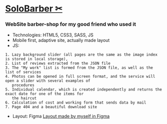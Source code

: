 # [SoloBarber ✂](https://looloo1.github.io/SoloBarber/)
### WebSite barber-shop for my good friend who used it

- Technologies: HTML5, CSS3, SASS, JS
- Mobile first, adaptive site, actually made layout
- JS: 
```
1. Lazy background slider (all pages are the same as the image index is stored in local storage),
2. List of reviews extracted from the JSON file
3. The "My work" list is formed from the JSON file, as well as the list of services
4. Photos can be opened in full screen format, and the service will open a slider with several examples of 
   procedures
5. Individual calendar, which is created independently and returns the exact date for one of the items for 
   the haircut
6. Calculation of cost and working form that sends data by mail
7. Page 404 and a beautiful download site
```
- Layout: Figma [Layout made by myself in Figma](https://www.figma.com/file/DiSVw9nmqdqzK3FzOGwEkW/BarberShop_Sasha?node-id=0%3A1)

<!-- WebSite - https://looloo1.github.io/SoloBarber/ -->
